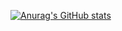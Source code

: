 [![Anurag's GitHub stats](https://github-readme-stats.vercel.app/api?username=geekerzp)](https://github.com/geekerzp/github-readme-stats)

